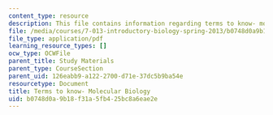 ```yaml
---
content_type: resource
description: This file contains information regarding terms to know- molecular biology.
file: /media/courses/7-013-introductory-biology-spring-2013/b0748d0a9b18f31a5fb425bc8a6eae2e_MIT7_013S12_MolecularBio.pdf
file_type: application/pdf
learning_resource_types: []
ocw_type: OCWFile
parent_title: Study Materials
parent_type: CourseSection
parent_uid: 126eabb9-a122-2700-d71e-37dc5b9ba54e
resourcetype: Document
title: Terms to know- Molecular Biology
uid: b0748d0a-9b18-f31a-5fb4-25bc8a6eae2e
---
```

